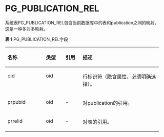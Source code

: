 # PG\_PUBLICATION\_REL<a name="ZH-CN_TOPIC_0000001197430692"></a>

系统表PG\_PUBLICATION\_REL包含当前数据库中的表和publication之间的映射，这是一种多对多映射。

**表 1**  PG\_PUBLICATION\_REL字段

<a name="table14568010193012"></a>
<table><thead align="left"><tr id="row17568111093012"><th class="cellrowborder" valign="top" width="25%" id="mcps1.2.5.1.1"><p id="p16568810143019"><a name="p16568810143019"></a><a name="p16568810143019"></a>名称</p>
</th>
<th class="cellrowborder" valign="top" width="12.58%" id="mcps1.2.5.1.2"><p id="p1756915108308"><a name="p1756915108308"></a><a name="p1756915108308"></a>类型</p>
</th>
<th class="cellrowborder" valign="top" width="11.28%" id="mcps1.2.5.1.3"><p id="p17569410133019"><a name="p17569410133019"></a><a name="p17569410133019"></a>引用</p>
</th>
<th class="cellrowborder" valign="top" width="51.13999999999999%" id="mcps1.2.5.1.4"><p id="p145694109300"><a name="p145694109300"></a><a name="p145694109300"></a>描述</p>
</th>
</tr>
</thead>
<tbody><tr id="row78611571538"><td class="cellrowborder" valign="top" width="25%" headers="mcps1.2.5.1.1 "><p id="zh-cn_topic_0283137298_zh-cn_topic_0237122310_p1333112917367"><a name="zh-cn_topic_0283137298_zh-cn_topic_0237122310_p1333112917367"></a><a name="zh-cn_topic_0283137298_zh-cn_topic_0237122310_p1333112917367"></a>oid</p>
</td>
<td class="cellrowborder" valign="top" width="12.58%" headers="mcps1.2.5.1.2 "><p id="zh-cn_topic_0283137298_zh-cn_topic_0237122310_p1433462923615"><a name="zh-cn_topic_0283137298_zh-cn_topic_0237122310_p1433462923615"></a><a name="zh-cn_topic_0283137298_zh-cn_topic_0237122310_p1433462923615"></a>oid</p>
</td>
<td class="cellrowborder" valign="top" width="11.28%" headers="mcps1.2.5.1.3 ">&nbsp;</td>
<td class="cellrowborder" valign="top" width="51.13999999999999%" headers="mcps1.2.5.1.4 "><p id="zh-cn_topic_0283137298_zh-cn_topic_0237122310_p0334429173619"><a name="zh-cn_topic_0283137298_zh-cn_topic_0237122310_p0334429173619"></a><a name="zh-cn_topic_0283137298_zh-cn_topic_0237122310_p0334429173619"></a>行标识符（隐含属性，必须明确选择）。</p>
</td>
</tr>
    <tr id="row3569181053017"><td class="cellrowborder" valign="top" width="25%" headers="mcps1.2.5.1.1 "><p id="p3569191063018"><a name="p3569191063018"></a><a name="p3569191063018"></a>prpubid</p>
</td>
<td class="cellrowborder" valign="top" width="12.58%" headers="mcps1.2.5.1.2 "><p id="p175691710143010"><a name="p175691710143010"></a><a name="p175691710143010"></a>oid</p>
</td>
<td class="cellrowborder" valign="top" width="11.28%" headers="mcps1.2.5.1.3 "><p id="p205691410163012"><a name="p205691410163012"></a><a name="p205691410163012"></a>-</p>
</td>
<td class="cellrowborder" valign="top" width="51.13999999999999%" headers="mcps1.2.5.1.4 "><p id="p956961083015"><a name="p956961083015"></a><a name="p956961083015"></a>对publication的引用。</p>
</td>
</tr>
<tr id="row656914102306"><td class="cellrowborder" valign="top" width="25%" headers="mcps1.2.5.1.1 "><p id="p256910104303"><a name="p256910104303"></a><a name="p256910104303"></a>prrelid</p>
</td>
<td class="cellrowborder" valign="top" width="12.58%" headers="mcps1.2.5.1.2 "><p id="p1156921017309"><a name="p1156921017309"></a><a name="p1156921017309"></a>oid</p>
</td>
<td class="cellrowborder" valign="top" width="11.28%" headers="mcps1.2.5.1.3 "><p id="p195691108302"><a name="p195691108302"></a><a name="p195691108302"></a>-</p>
</td>
<td class="cellrowborder" valign="top" width="51.13999999999999%" headers="mcps1.2.5.1.4 "><p id="p205701910163015"><a name="p205701910163015"></a><a name="p205701910163015"></a>对表的引用。</p>
</td>
</tr>
</tbody>
</table>


